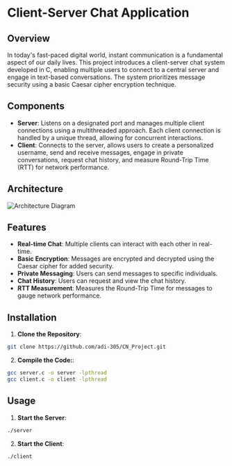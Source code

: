 
# Client-Server Chat Application

## Overview
In today's fast-paced digital world, instant communication is a fundamental aspect of our daily lives. This project introduces a client-server chat system developed in C, enabling multiple users to connect to a central server and engage in text-based conversations. The system prioritizes message security using a basic Caesar cipher encryption technique.

## Components
- **Server**: Listens on a designated port and manages multiple client connections using a multithreaded approach. Each client connection is handled by a unique thread, allowing for concurrent interactions.
- **Client**: Connects to the server, allows users to create a personalized username, send and receive messages, engage in private conversations, request chat history, and measure Round-Trip Time (RTT) for network performance.

## Architecture
![Architecture Diagram](https://d3i71xaburhd42.cloudfront.net/e610e082f875a5d76dd72adc1e6a47a58fd5ceeb/500px/3-Figure4-1.png)

## Features
- **Real-time Chat**: Multiple clients can interact with each other in real-time.
- **Basic Encryption**: Messages are encrypted and decrypted using the Caesar cipher for added security.
- **Private Messaging**: Users can send messages to specific individuals.
- **Chat History**: Users can request and view the chat history.
- **RTT Measurement**: Measures the Round-Trip Time for messages to gauge network performance.

## Installation
1. **Clone the Repository**:
```bash
git clone https://github.com/adi-305/CN_Project.git
```

2. **Compile the Code:**:
```bash
gcc server.c -o server -lpthread
gcc client.c -o client -lpthread
```

## Usage

1. **Start the Server**:
```bash
./server
```

2. **Start the Client**:
```bash
./client
```

